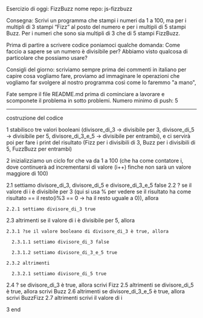 Esercizio di oggi: FizzBuzz
nome repo: js-fizzbuzz

Consegna:
Scrivi un programma che stampi i numeri da 1 a 100,
ma per i multipli di 3 stampi “Fizz” al posto del numero e per i multipli di 5 stampi Buzz.
Per i numeri che sono sia multipli di 3 che di 5 stampi FizzBuzz.

Prima di partire a scrivere codice poniamoci qualche domanda:
Come faccio a sapere se un numero è divisibile per?
Abbiamo visto qualcosa di particolare che possiamo usare?

Consigli del giorno:
scriviamo sempre prima dei commenti in italiano per capire cosa vogliamo fare,
proviamo ad immaginare le operazioni che vogliamo far svolgere al nostro programma così come lo faremmo "a mano",

Fate sempre il file README.md prima di cominciare a lavorare e scomponete il problema in sotto problemi.
Numero minimo di push: 5

____________________________________________________________________________________________________________________

costruzione del codice



1 stabilisco tre valori booleani (divisore_di_3 -> divisibile per 3, divisore_di_5 -> divisibile per 5, divisore_di_3_e_5 -> divisibile per entrambi), e ci servirà
  poi per fare i print del risultato (Fizz per i divisibili di 3, Buzz per i divisibili di 5, FuzzBuzz per entrambi) 

2 inizializziamo un ciclo for che va da 1 a 100 (che ha come contatore i, dove continuerà ad incrementarsi di valore (i++) finche non sarà un valore maggiore di 100)
  <!--FOR-->
  2.1 settiamo divisore_di_3, divisore_di_5 e divisore_di_3_e_5 false
  2.2 ? se il valore di i è divisibile per 3 (qui si usa % per vedere se il risultato ha come risultato == il resto(i%3 == 0 -> ha il resto uguale a 0)), allora

    2.2.1 settiamo divisore_di_3 true

  2.3 altrimenti se il valore di i è divisibile per 5, allora

    2.3.1 ?se il valore booleano di divisore_di_3 è true, allora

      2.3.1.1 settiamo divisore_di_3 false

      2.3.1.2 settiamo divisore_di_3_e_5 true

    2.3.2 altrimenti

      2.3.2.1 settiamo divisore_di_5 true
    
  2.4 ? se divisore_di_3 è true, allora scrivi Fizz
  2.5 altrimenti se divisore_di_5 è true, allora scrivi Buzz
  2.6 altrimenti se divisore_di_3_e_5 è true, allora scrivi BuzzFizz
  2.7 altrimenti scrivi il valore di i
  <!--FINE FOR-->

3 end






